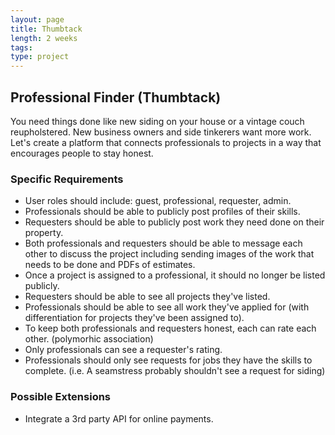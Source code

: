 ```yaml
---
layout: page
title: Thumbtack
length: 2 weeks
tags:
type: project
---
```


## Professional Finder (Thumbtack)

You need things done like new siding on your house or a vintage couch reupholstered. New business owners and side tinkerers want more work.
Let's create a platform that connects professionals to projects in a way that encourages people to stay honest.

### Specific Requirements

* User roles should include: guest, professional, requester, admin.
* Professionals should be able to publicly post profiles of their skills.
* Requesters should be able to publicly post work they need done on their property.
* Both professionals and requesters should be able to message each other to discuss the project including sending images of the work that needs to be done and PDFs of estimates.
* Once a project is assigned to a professional, it should no longer be listed publicly.
* Requesters should be able to see all projects they've listed.
* Professionals should be able to see all work they've applied for (with differentiation for projects they've been assigned to).
* To keep both professionals and requesters honest, each can rate each other. (polymorhic association)
* Only professionals can see a requester's rating.
* Professionals should only see requests for jobs they have the skills to complete. (i.e. A seamstress probably shouldn't see a request for siding)

### Possible Extensions

* Integrate a 3rd party API for online payments.
